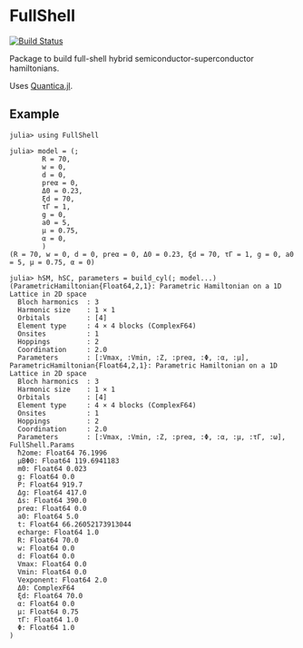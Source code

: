 # FullShell
[![Build Status](https://github.com/CarlosP24/FullShell.jl/actions/workflows/CI.yml/badge.svg?branch=main)](https://github.com/CarlosP24/FullShell.jl/actions/workflows/CI.yml?query=branch%3Amain)

Package to build full-shell hybrid semiconductor-superconductor hamiltonians.

Uses [Quantica.jl](https://github.com/pablosanjose/Quantica.jl). 

## Example
````
julia> using FullShell

julia> model = (;
        R = 70,
        w = 0,
        d = 0,
        preα = 0,
        Δ0 = 0.23,
        ξd = 70,
        τΓ = 1,
        g = 0,
        a0 = 5,
        μ = 0.75,
        α = 0,
        )
(R = 70, w = 0, d = 0, preα = 0, Δ0 = 0.23, ξd = 70, τΓ = 1, g = 0, a0 = 5, μ = 0.75, α = 0)

julia> hSM, hSC, parameters = build_cyl(; model...)
(ParametricHamiltonian{Float64,2,1}: Parametric Hamiltonian on a 1D Lattice in 2D space
  Bloch harmonics  : 3
  Harmonic size    : 1 × 1
  Orbitals         : [4]
  Element type     : 4 × 4 blocks (ComplexF64)
  Onsites          : 1
  Hoppings         : 2
  Coordination     : 2.0
  Parameters       : [:Vmax, :Vmin, :Z, :preα, :Φ, :α, :μ], ParametricHamiltonian{Float64,2,1}: Parametric Hamiltonian on a 1D Lattice in 2D space
  Bloch harmonics  : 3
  Harmonic size    : 1 × 1
  Orbitals         : [4]
  Element type     : 4 × 4 blocks (ComplexF64)
  Onsites          : 1
  Hoppings         : 2
  Coordination     : 2.0
  Parameters       : [:Vmax, :Vmin, :Z, :preα, :Φ, :α, :μ, :τΓ, :ω], FullShell.Params
  ħ2ome: Float64 76.1996
  μBΦ0: Float64 119.6941183
  m0: Float64 0.023
  g: Float64 0.0
  P: Float64 919.7
  Δg: Float64 417.0
  Δs: Float64 390.0
  preα: Float64 0.0
  a0: Float64 5.0
  t: Float64 66.26052173913044
  echarge: Float64 1.0
  R: Float64 70.0
  w: Float64 0.0
  d: Float64 0.0
  Vmax: Float64 0.0
  Vmin: Float64 0.0
  Vexponent: Float64 2.0
  Δ0: ComplexF64
  ξd: Float64 70.0
  α: Float64 0.0
  μ: Float64 0.75
  τΓ: Float64 1.0
  Φ: Float64 1.0
)
````


